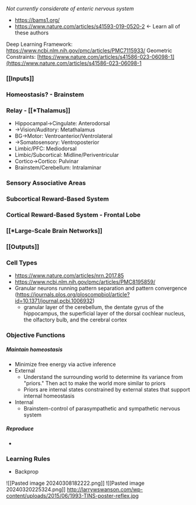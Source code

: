 *Not currently considerate of enteric nervous system*
- https://bams1.org/
- https://www.nature.com/articles/s41593-019-0520-2 <- Learn all of these authors

Deep Learning Framework: https://www.ncbi.nlm.nih.gov/pmc/articles/PMC7115933/
Geometric Constraints: [https://www.nature.com/articles/s41586-023-06098-1](https://www.nature.com/articles/s41586-023-06098-1 
### [[Inputs]]

### Homeostasis? - Brainstem

### Relay - [[*Thalamus]]
- Hippocampal->Cingulate: Anterodorsal
- ->Vision/Auditory: Metathalamus
- BG->Motor: Ventroanterior/Ventrolateral
- ->Somatosensory: Ventroposterior
- Limbic/PFC: Mediodorsal
- Limbic/Subcortical: Midline/Periventricular
- Cortico->Cortico: Pulvinar
- Brainstem/Cerebellum: Intralaminar

### Sensory Associative Areas

### Subcortical Reward-Based System

### Cortical Reward-Based System - Frontal Lobe

### [[*Large-Scale Brain Networks]]

### [[Outputs]]






### Cell Types
- https://www.nature.com/articles/nrn.2017.85
- https://www.ncbi.nlm.nih.gov/pmc/articles/PMC8195859/ 
- Granular neurons running pattern separation and pattern convergence (https://journals.plos.org/ploscompbiol/article?id=10.1371/journal.pcbi.1006932)
	- granular layer of the cerebellum, the dentate gyrus of the hippocampus, the superficial layer of the dorsal cochlear nucleus, the olfactory bulb, and the cerebral cortex


### Objective Functions
##### Maintain homeostasis
- Minimize free energy via active inference
- External
	- Understand the surrounding world to determine its variance from "priors." Then act to make the world more similar to priors
	- Priors are internal states constrained by external states that support internal homeostasis
- Internal
	- Brainstem-control of parasympathetic and sympathetic nervous system
##### Reproduce
- 

### Learning Rules
- Backprop



![[Pasted image 20240308182222.png]]
![[Pasted image 20240320225324.png]]
http://larrywswanson.com/wp-content/uploads/2015/06/1993-TINS-poster-reflex.jpg 